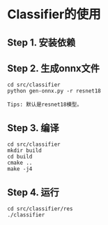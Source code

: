 # Classifier的使用

## Step 1. 安装依赖

## Step 2. 生成onnx文件

```shell
cd src/classifier
python gen-onnx.py -r resnet18
```
    Tips: 默认是resnet18模型。

## Step 3. 编译

```shell
cd src/classifier
mkdir build
cd build
cmake ..
make -j4
```

## Step 4. 运行

```shell
cd src/classifier/res
./classifier
```